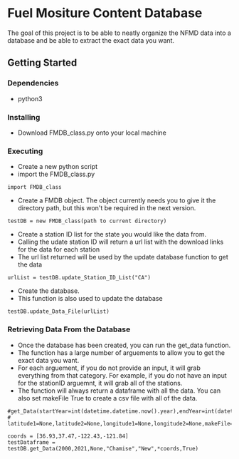 # Fuel Mositure Content Database

The goal of this project is to be able to neatly organize the NFMD data into a database and be able to extract the exact data you want.

## Getting Started

### Dependencies

* python3

### Installing

* Download FMDB_class.py onto your local machine

### Executing

* Create a new python script
* import the FMDB_class.py

```
import FMDB_class
```

* Create a FMDB object. The object currently needs you to give it the directory path, but this won't be required in the next version.

```
testDB = new FMDB_class(path to current directory)
```

* Create a station ID list for the state you would like the data from. 
* Calling the udate station ID will return a url list with the download links for the data for each station
* The url list returned will be used by the update database function to get the data

```
urlList = testDB.update_Station_ID_List("CA")
```

* Create the database. 
* This function is also used to update the database

```
testDB.update_Data_File(urlList)
```

### Retrieving Data From the Database

* Once the database has been created, you can run the get_data function.
* The function has a large number of arguements to allow you to get the exact data you want.
* For each arguement, if you do not provide an input, it will grab everything from that category. For example, if you do not have an input for the stationID arguemnt, it will grab all of the stations. 
* The function will always return a dataframe with all the data. You can also set makeFile True to create a csv file with all of the data.

```
#get_Data(startYear=int(datetime.datetime.now().year),endYear=int(datetime.datetime.now().year),stationID=None,fuelType=None,fuelVariation=None,
#                 latitude1=None,latitude2=None,longitude1=None,longitude2=None,makeFile=False)

coords = [36.93,37.47,-122.43,-121.84]
testDataframe = testDB.get_Data(2000,2021,None,"Chamise","New",*coords,True)
```
